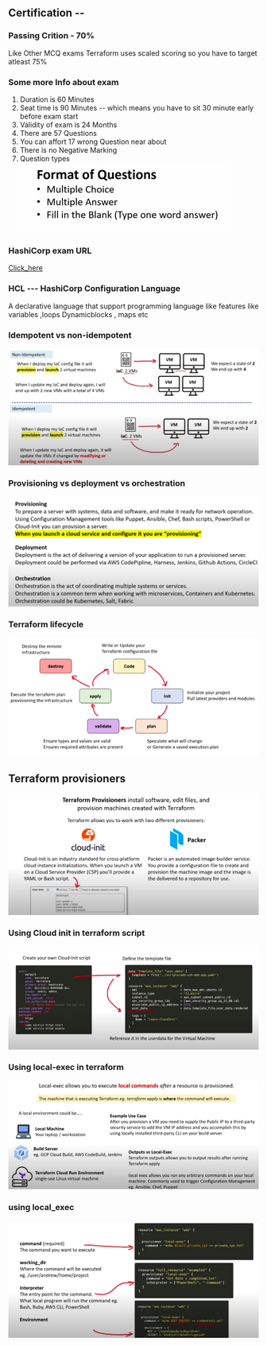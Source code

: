 ## Certification --

### Passing Crition - 70%  

<p> Like Other MCQ exams Terraform uses scaled scoring so you have to target atleast 75%  </p>

### Some more Info about exam 

<ol>
  <li> Duration is 60 Minutes  </li>
  <li> Seat time is 90 Minutes -- which means you have to sit 30 minute early before exam start  </li>
  <li> Validity of exam is 24 Months  </li>
  <li> There are 57 Questions </li>
  <li> You can affort 17 wrong Question near about </li>
  <li> There is no Negative Marking  </li>
  <li> Question types  </li>
  <img src="images/qtype.png">
  
</ol>

### HashiCorp exam URL 
[Click_here](https://www.hashicorp.com/certification/terraform-associate)

### HCL --- HashiCorp Configuration Language 

<p> A declarative language that support programming language like features like variables ,loops Dynamicblocks , maps etc </p>

### Idempotent vs non-idempotent 

<img src="images/idem.jpg">

### Provisioning vs deployment vs orchestration 

<img src="images/prov.png">

### Terraform lifecycle 

<img src="images/lifec.png">

## Terraform provisioners 

<img src="images/provisioner.png">

### Using Cloud init in terraform script 

<img src="images/usecl.png">

### Using local-exec in terraform 

<img src="images/local.png">

### using local_exec 

<img src="images/localpr.png">







